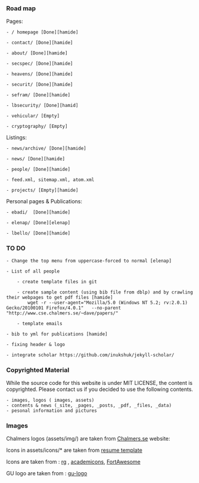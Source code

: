 ### Road map

Pages:

    - / homepage [Done][hamide]

    - contact/ [Done][hamide]

    - about/ [Done][hamide]

    - secspec/ [Done][hamide]

    - heavens/ [Done][hamide]

    - securit/ [Done][hamide]

    - sefram/ [Done][hamide]

    - lbsecurity/ [Done][hamid]

    - vehicular/ [Empty]

    - cryptography/ [Empty]



Listings:

    - news/archive/ [Done][hamide]

    - news/ [Done][hamide]

    - people/ [Done][hamide]

    - feed.xml, sitemap.xml, atom.xml

    - projects/ [Empty][hamide]

Personal pages & Publications:

    - ebadi/  [Done][hamide]

    - elenap/ [Done][elenap]

    - lbello/ [Done][hamide]

### TO DO

    - Change the top menu from uppercase-forced to normal [elenap]

    - List of all people

        - create template files in git

        - create sample content (using bib file from dblp) and by crawling their webpages to get pdf files [hamide]
            wget -r --user-agent="Mozilla/5.0 (Windows NT 5.2; rv:2.0.1) Gecko/20100101 Firefox/4.0.1"   --no-parent  "http://www.cse.chalmers.se/~dave/papers/"

        - template emails

    - bib to yml for publications [hamide]

    - fixing header & logo

    - integrate scholar https://github.com/inukshuk/jekyll-scholar/

### Copyrighted Material
While the source code for this website is under MIT LICENSE, the content is copyrighted. Please contact us if you decided to use the following contents.

    - images, logos ( images, assets)  
    - contents & news (_site, _pages, _posts, _pdf, _files, _data)
    - pesonal information and pictures

### Images
Chalmers logos (assets/img/) are taken from [Chalmers.se][chalmers-logo] website:

Icons in assets/icons/* are taken from [resume template][jglovier]

Icons are taken from : [rg] ,  [academicons], [FortAwesome]

GU logo are taken from : [gu-logo]

   [chalmers-logo]:<https://www.chalmers.se/sv/centrum/graphene/organisation/Sidor/default.aspx>
   [jglovier]:<https://github.com/jglovier/resume-template>
   [rg]:<https://www.researchgate.net/press>
   [academicons]:<https://www.researchgate.net/press>
   [FortAwesome]:<https://www.researchgate.net/press>
   [gu-logo]:<http://bildbank.gu.se/logotyperochmallar/>
   [hamide]:<http://www.cse.chalmers.se/hamide/>
   [elenap]:<http://www.cse.chalmers.se/elenap/>

